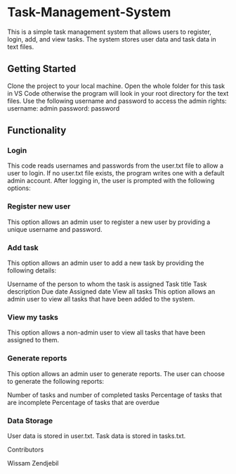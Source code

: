 # Task-Management-System
This is a simple task management system that allows users to register, login, add, and view tasks. The system stores user data and task data in text files.

## Getting Started

Clone the project to your local machine.
Open the whole folder for this task in VS Code otherwise the program will look in your root directory for the text files.
Use the following username and password to access the admin rights:
username: admin
password: password

## Functionality

### Login
This code reads usernames and passwords from the user.txt file to allow a user to login. If no user.txt file exists, the program writes one with a default admin account. After logging in, the user is prompted with the following options:


### Register new user
This option allows an admin user to register a new user by providing a unique username and password.

### Add task
This option allows an admin user to add a new task by providing the following details:

Username of the person to whom the task is assigned
Task title
Task description
Due date
Assigned date
View all tasks
This option allows an admin user to view all tasks that have been added to the system.

### View my tasks
This option allows a non-admin user to view all tasks that have been assigned to them.

### Generate reports
This option allows an admin user to generate reports. The user can choose to generate the following reports:

Number of tasks and number of completed tasks
Percentage of tasks that are incomplete
Percentage of tasks that are overdue
### Data Storage

User data is stored in user.txt.
Task data is stored in tasks.txt.

Contributors

Wissam Zendjebil





